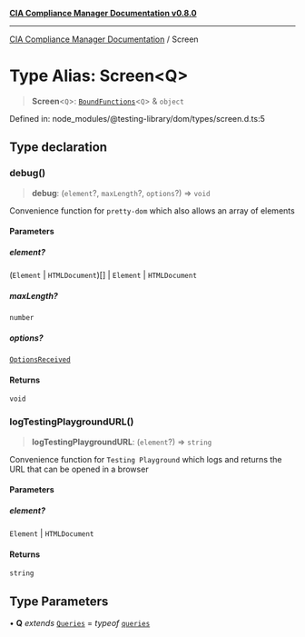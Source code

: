 [**CIA Compliance Manager Documentation v0.8.0**](../README.md)

***

[CIA Compliance Manager Documentation](../globals.md) / Screen

# Type Alias: Screen\<Q\>

> **Screen**\<`Q`\>: [`BoundFunctions`](BoundFunctions.md)\<`Q`\> & `object`

Defined in: node\_modules/@testing-library/dom/types/screen.d.ts:5

## Type declaration

### debug()

> **debug**: (`element`?, `maxLength`?, `options`?) => `void`

Convenience function for `pretty-dom` which also allows an array
of elements

#### Parameters

##### element?

(`Element` \| `HTMLDocument`)[] | `Element` | `HTMLDocument`

##### maxLength?

`number`

##### options?

[`OptionsReceived`](../namespaces/prettyFormat/type-aliases/OptionsReceived.md)

#### Returns

`void`

### logTestingPlaygroundURL()

> **logTestingPlaygroundURL**: (`element`?) => `string`

Convenience function for `Testing Playground` which logs and returns the URL that
can be opened in a browser

#### Parameters

##### element?

`Element` | `HTMLDocument`

#### Returns

`string`

## Type Parameters

• **Q** *extends* [`Queries`](../interfaces/Queries.md) = *typeof* [`queries`](../namespaces/queries/README.md)
